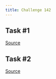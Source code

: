 ```yaml
---
title: Challenge 142
---
```



## Task #1

[Source](https://github.com/ccntrq/perlweeklychallenge-club/tree/challenge-142/challenge-142/alexander-pankoff/perl/ch-1.pl)

## Task #2

[Source](https://github.com/ccntrq/perlweeklychallenge-club/tree/challenge-142/challenge-142/alexander-pankoff/perl/ch-2.pl)
